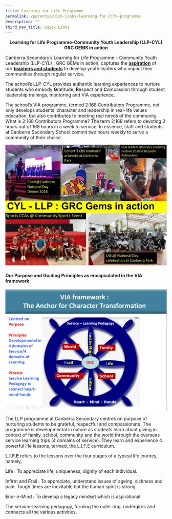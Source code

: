 ```yaml
---
title: Learning for Life Programme
permalink: /parents/quick-links/learning-for-life-programme
description: ""
third_nav_title: Quick Links
---
```

<p style="text-align: center;"><strong>Learning for Life Programme-Community Youth Leadership (LLP-CYL)</strong><br /><strong>GRC GEMS in action</strong></p>
<p>Canberra Secondary&rsquo;s Learning for Life Programme &ndash; Community Youth Leadership (LLP-CYL) : GRC GEMs in action, captures the&nbsp;<strong><u>aspiration</u></strong>&nbsp;of our&nbsp;<strong><u>teachers and students</u></strong>&nbsp;to develop youth leaders who impact their communities through regular service.</p>
<p>The school&rsquo;s LLP-CYL provides authentic learning experiences to nurture students who embody&nbsp;<strong>G</strong>ratitude,&nbsp;<strong>R</strong>espect and&nbsp;<strong>C</strong>ompassion through student leadership trainings, mentoring and VIA experience.</p>
<p>The school&rsquo;s VIA programme, termed 2:168 Contributors Programme, not only develops students&rsquo; character and leadership in real-life values education, but also contributes to meeting real needs of the community. What is 2:168 Contributors Programme? The term 2:168 refers to devoting 2 hours out of 168 hours in a week to service. In essence, staff and students at Canberra Secondary School commit two hours weekly to serve a community of their choice.</p>

<img src="/images/llp1.jpg">

<h4>Our Purpose and Guiding Principles as encapsulated in the VIA framework</h4>

<img src="/images/llp2.png">

<p>The LLP programme at Canberra Secondary centres on purpose of nurturing students to be grateful, respectful and compassionate. The programme is developmental in nature as students learn about giving in context of family, school, community and the world through the overseas service learning trips (4 domains of service). They learn and experience 4 powerful life lessons, termed, the L.I.F.E curriculum.</p>
<p><strong>L.I.F.E</strong>&nbsp;refers to the lessons over the four stages of a typical life journey, namely,</p>
<p><strong>L</strong>ife : To appreciate life, uniqueness, dignity of each individual.</p>
<p><strong>I</strong>nfirm and&nbsp;<strong>F</strong>rail : To appreciate, understand issues of ageing, sickness and pain. Tough times are inevitable but the human spirit is strong.</p>
<p><strong>E</strong>nd-in-Mind : To develop a legacy mindset which is aspirational</p>
<p>The service-learning pedagogy, forming the outer ring, undergirds and connects all the various activities.</p>